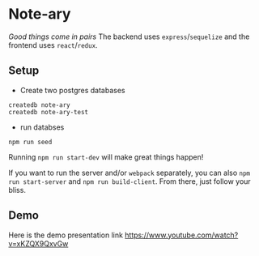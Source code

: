 # Note-ary

_Good things come in pairs_ The backend uses `express`/`sequelize` and the frontend uses `react`/`redux`. 

## Setup 

* Create two postgres databases 

``` 
createdb note-ary 
createdb note-ary-test 
``` 

* run databses

```
npm run seed

```


Running `npm run start-dev` will make great things happen! 

If you want to run the server and/or `webpack` separately, you can also 
`npm run start-server` and `npm run build-client`. From there, just follow your bliss. 

## Demo 


Here is the demo presentation link 
https://www.youtube.com/watch?v=xKZQX9QxvGw